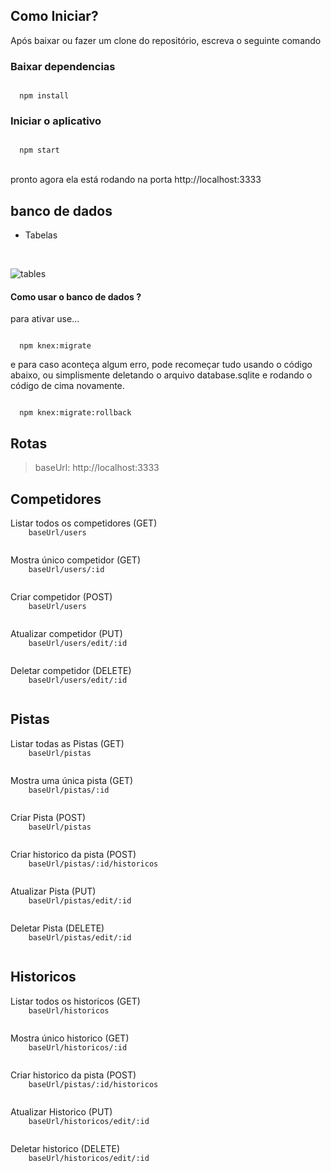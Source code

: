 
## Como Iniciar?

<p>Após baixar ou fazer um clone do repositório, escreva o seguinte comando</p>

### Baixar dependencias
<code>
  npm install
</code>
  
### Iniciar o aplicativo
<code>
  npm start
</code>

<br/>

<p>pronto agora ela está rodando na porta http://localhost:3333</p>

## banco de dados

* Tabelas

<br/>

![tables](https://user-images.githubusercontent.com/56042296/101669860-3d3abc00-3a31-11eb-947e-95c7425966a9.png)

#### Como usar o banco de dados ?


<p>para ativar use...</p>

<code>
  npm knex:migrate
</code>

<p>e para caso aconteça algum erro, pode recomeçar tudo usando o código abaixo, ou simplismente deletando o arquivo database.sqlite e rodando o código de cima novamente.</p>

<code>
  npm knex:migrate:rollback
</code>

## Rotas

<blockquote>baseUrl: http://localhost:3333</blockquote>

## Competidores

<p>
  Listar todos os competidores (GET)
  
   <code>
    baseUrl/users
  </code>
</p>

<p>
  Mostra único competidor (GET)
  
   <code>
    baseUrl/users/:id
  </code>

</p>

<p>
  Criar competidor (POST)
  
  <code>
    baseUrl/users
  </code>
</p>

<p>
  Atualizar competidor (PUT)
  
  <code>
    baseUrl/users/edit/:id
  </code>
</p>

<p>
  Deletar competidor (DELETE)
  
  <code>
    baseUrl/users/edit/:id
  </code>
</p>


## Pistas

<p>
  Listar todas as Pistas (GET)
  
   <code>
    baseUrl/pistas
  </code>
</p>

<p>
  Mostra uma única pista (GET)
  
   <code>
    baseUrl/pistas/:id
  </code>

</p>

<p>
  Criar Pista (POST)
  
  <code>
    baseUrl/pistas
  </code>
</p>

<p>
  Criar historico da pista (POST)
  
  <code>
    baseUrl/pistas/:id/historicos
  </code>
</p>

<p>
  Atualizar Pista (PUT)
  
  <code>
    baseUrl/pistas/edit/:id
  </code>
</p>

<p>
  Deletar Pista (DELETE)
  
  <code>
    baseUrl/pistas/edit/:id
  </code>
</p>

## Historicos

<p>
  Listar todos os historicos (GET)
  
   <code>
    baseUrl/historicos
  </code>
</p>

<p>
  Mostra único historico (GET)
  
   <code>
    baseUrl/historicos/:id
  </code>

</p>

<p>
  Criar historico da pista (POST)
  
  <code>
    baseUrl/pistas/:id/historicos
  </code>
</p>

<p>
  Atualizar Historico (PUT)
  
  <code>
    baseUrl/historicos/edit/:id
  </code>
</p>

<p>
  Deletar historico (DELETE)
  
  <code>
    baseUrl/historicos/edit/:id
  </code>
</p>
